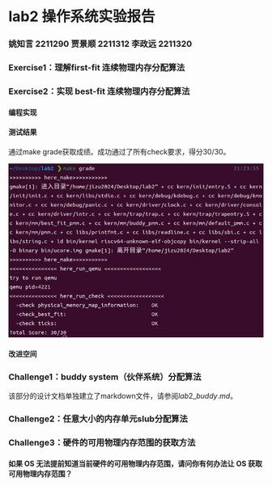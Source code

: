# lab2 操作系统实验报告

### 姚知言 2211290 贾景顺 2211312 李政远 2211320


### Exercise1：理解first-fit 连续物理内存分配算法

### Exercise2：实现 best-fit 连续物理内存分配算法

#### 编程实现

#### 测试结果

通过make grade获取成绩。成功通过了所有check要求，得分30/30。

![](score.png)

#### 改进空间

### Challenge1：buddy system（伙伴系统）分配算法

该部分的设计文档单独建立了markdown文件，请参阅$lab2\_buddy.md$。

### Challenge2：任意大小的内存单元slub分配算法

### Challenge3：硬件的可用物理内存范围的获取方法

#### 如果 OS 无法提前知道当前硬件的可用物理内存范围，请问你有何办法让 OS 获取可用物理内存范围？

